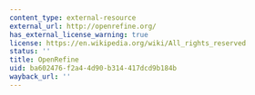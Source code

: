 ```yaml
---
content_type: external-resource
external_url: http://openrefine.org/
has_external_license_warning: true
license: https://en.wikipedia.org/wiki/All_rights_reserved
status: ''
title: OpenRefine
uid: ba602476-f2a4-4d90-b314-417dcd9b184b
wayback_url: ''
---
```

